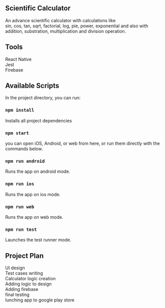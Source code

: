 ## Scientific Calculator

An advance scientific calculator with calculations like<br />
sin, cos, tan, sqrt, factorial, log, pie, power, exponential and also with<br />
addition, substration, multiplication and division operation.

## Tools

React Native<br />
Jest<br />
Firebase

## Available Scripts

In the project directory, you can run:

### `npm install`

Installs all project dependencies

### `npm start`

you can open iOS, Android, or web from here, or run them directly with the commands below.

### `npm run android`

Runs the app on android mode.

### `npm run ios`

Runs the app on ios mode.

### `npm run web`

Runs the app on web mode.

### `npm run test`

Launches the test runner mode.

## Project Plan

UI design <br />
Test cases writing <br />
Calculator logic creation <br />
Adding logic to design <br />
Adding firebase<br />
final testing <br />
lunching app to google play store
